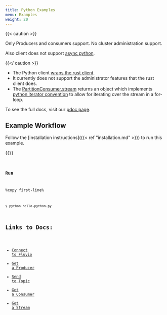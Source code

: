 ```yaml
---
title: Python Examples
menu: Examples 
weight: 20
---
```


{{< caution >}}

Only Producers and consumers support. No cluster administration support.

Also client does not support [async python](https://docs.python.org/3/library/asyncio.html).

{{</ caution >}}

* The Python client [wraps the rust client](https://www.infinyon.com/blog/2021/03/python-client/).
* It currently does not support the administrator features that the rust client does.
* The [PartitionConsumer.stream](https://infinyon.github.io/fluvio-client-python/fluvio.html#PartitionConsumer.stream) returns an object which implements [python iterator convention](https://wiki.python.org/moin/Iterator) to allow for iterating over the stream in a for-loop.

To see the full docs, visit our [pdoc page](https://infinyon.github.io/fluvio-client-python/fluvio.html).
## Example Workflow

Follow the [installation instructions]({{< ref "installation.md" >}}) to run this example.

{{<code file="embeds/client-examples/python/hello-python.py" lang="python" copy=true >}}

### Run

%copy first-line%
```shell
$ python hello-python.py
```

## Links to Docs:
* [Connect to Fluvio](https://infinyon.github.io/fluvio-client-python/fluvio.html#Fluvio.connect)
* [Get a Producer](https://infinyon.github.io/fluvio-client-python/fluvio.html#Fluvio.topic_producer)
* [Send to Topic](https://infinyon.github.io/fluvio-client-python/fluvio.html#TopicProducer.send)
* [Get a Consumer](https://infinyon.github.io/fluvio-client-python/fluvio.html#Fluvio.partition_consumer)
* [Get a Stream](https://infinyon.github.io/fluvio-client-python/fluvio.html#PartitionConsumer.stream)